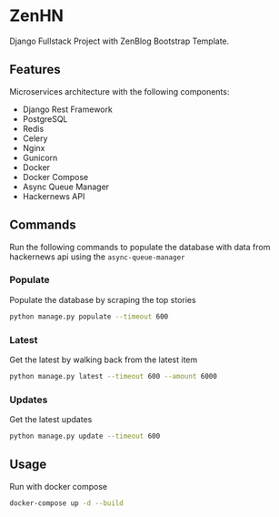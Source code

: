 # ZenHN

Django Fullstack Project with ZenBlog Bootstrap Template.

## Features

Microservices architecture with the following components:
- Django Rest Framework
- PostgreSQL
- Redis
- Celery
- Nginx
- Gunicorn
- Docker
- Docker Compose
- Async Queue Manager
- Hackernews API

## Commands

Run the following commands to populate the database with data from hackernews api using the `async-queue-manager`

### Populate

Populate the database by scraping the top stories 

```bash
python manage.py populate --timeout 600
```

### Latest

Get the latest by walking back from the latest item

```bash
python manage.py latest --timeout 600 --amount 6000
```

### Updates

Get the latest updates

```bash
python manage.py update --timeout 600
```

## Usage

Run with docker compose

```bash
docker-compose up -d --build
```
